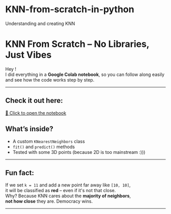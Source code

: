 # KNN-from-scratch-in-python
Understanding and creating KNN
# KNN From Scratch – No Libraries, Just Vibes

Hey !   
I did everything in a **Google Colab notebook**, so you can follow along easily and see how the code works step by step.

---

## Check it out here:
[📎 Click to open the notebook]([https://colab.research.google.com/drive/1NwiMijVrLzxDd4NQQ31qQxjqYE-elloH?usp=drive_link])


## What’s inside?
- A custom `KNearestNeighbors` class
- `fit()` and `predict()` methods
- Tested with some 3D points (because 2D is too mainstream :)))

---

## Fun fact:
If we set `k = 11` and add a new point far away like `[10, 10]`,  
it will be classified as **red** – even if it's not that close.  
Why? Because KNN cares about the **majority of neighbors**,  
**not how close** they are. Democracy wins. 

---



